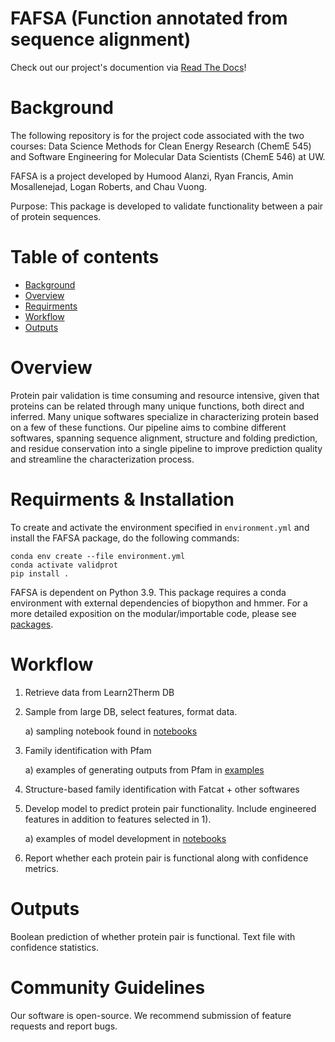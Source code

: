 # FAFSA (Function annotated from sequence alignment)
Check out our project's documention via [Read The Docs](https://validprot.readthedocs.io/)!

# Background

The following repository is for the project code associated with the two courses: Data Science Methods for Clean Energy Research (ChemE 545) and Software Engineering for Molecular Data Scientists (ChemE 546) at UW.

FAFSA is a project developed by Humood Alanzi, Ryan Francis, Amin Mosallenejad, Logan Roberts, and Chau Vuong.

Purpose: This package is developed to validate functionality between a pair of protein sequences.

# Table of contents

- [Background](#background)
- [Overview](#overview)
- [Requirments](#requirments--installation)
- [Workflow](#workflow)
- [Outputs](#outputs)

# Overview

Protein pair validation is time consuming and resource intensive, given that proteins can be related through many unique functions, both direct and inferred. Many unique softwares specialize in characterizing protein based on a few of these functions. Our pipeline aims to combine different softwares, spanning sequence alignment, structure and folding prediction, and residue conservation into a single pipeline to improve prediction quality and streamline the characterization process.

# Requirments & Installation
To create and activate the environment specified in `environment.yml`
and install the FAFSA package, do the following commands:
```
conda env create --file environment.yml
conda activate validprot
pip install .
```

FAFSA is dependent on Python 3.9.
This package requires a conda environment with external dependencies of biopython and hmmer.
For a more detailed exposition on the modular/importable code, please see [packages](./docs/package_components.md).


# Workflow

1) Retrieve data from Learn2Therm DB
2) Sample from large DB, select features, format data.

    a) sampling notebook found in [notebooks](./notebooks/)
3) Family identification with Pfam

    a) examples of generating outputs from Pfam in [examples](./examples/local_hmmer_example.ipynb)
4) Structure-based family identification with Fatcat + other softwares
5) Develop model to predict protein pair functionality. Include engineered features in addition to features selected in 1).

    a) examples of model development in [notebooks](./notebooks/)
6) Report whether each protein pair is functional along with confidence metrics.

# Outputs

Boolean prediction of whether protein pair is functional.
Text file with confidence statistics.

# Community Guidelines

Our software is open-source. We recommend submission of feature requests and report bugs.